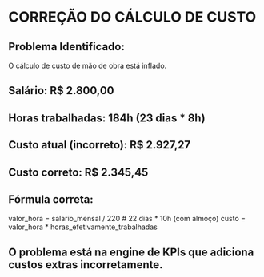 
# CORREÇÃO DO CÁLCULO DE CUSTO

## Problema Identificado:
O cálculo de custo de mão de obra está inflado.

## Salário: R$ 2.800,00
## Horas trabalhadas: 184h (23 dias * 8h)  
## Custo atual (incorreto): R$ 2.927,27
## Custo correto: R$ 2.345,45

## Fórmula correta:
valor_hora = salario_mensal / 220  # 22 dias * 10h (com almoço)
custo = valor_hora * horas_efetivamente_trabalhadas

## O problema está na engine de KPIs que adiciona custos extras incorretamente.
